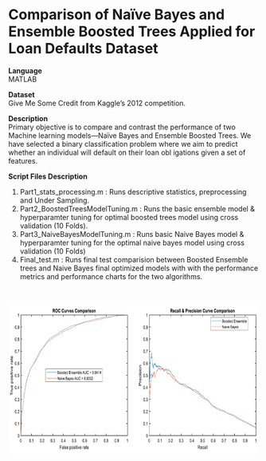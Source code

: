 # Comparison of Naïve Bayes and Ensemble Boosted Trees Applied for Loan Defaults Dataset


<b>Language</b><br>
MATLAB

<b>Dataset</b><br>
Give Me Some Credit from Kaggle’s 2012 competition.

<b>Description</b><br>
Primary objective is to compare and contrast the performance of two Machine learning models—Naïve Bayes and Ensemble
Boosted Trees. We have selected a binary classification problem where we aim to predict whether an individual will default on their loan obl igations given a set of features.

<b>Script Files Description</b>
1. Part1_stats_processing.m : Runs descriptive statistics, preprocessing and Under Sampling.
2. Part2_BoostedTreesModelTuning.m : Runs the basic ensemble model & hyperparamter tuning for optimal boosted trees model using cross validation (10 Folds).
3. Part3_NaiveBayesModelTuning.m : Runs basic Naive Bayes model & hyperparamter tuning for the optimal naive bayes model using cross validation (10 Folds)
4. Final_test.m : Runs final test comparision between Boosted Ensemble trees and Naive Bayes final optimized models with with the performance metrics and performance charts for the two algorithms.


<br><br>
<img src="https://github.com/tgalala/Loan-Defaults-Machine-Learning-2-Algorithm-Poster/blob/master/images/roc.png?raw=true" height="300">
<br>


